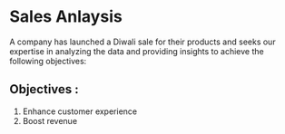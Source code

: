 # Sales Anlaysis

A company has launched a Diwali sale for their products and seeks our expertise in analyzing the data and providing insights to achieve the following objectives:

## Objectives :

1. Enhance customer experience
2. Boost revenue
